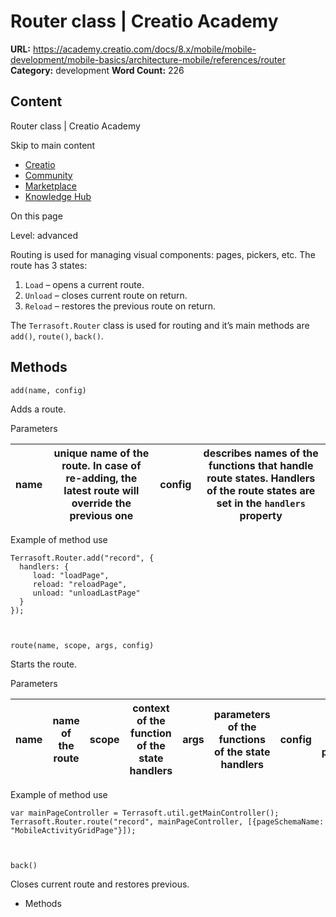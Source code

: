 # Router class | Creatio Academy

**URL:**
https://academy.creatio.com/docs/8.x/mobile/mobile-development/mobile-basics/architecture-mobile/references/router
**Category:** development **Word Count:** 226

## Content

Router class | Creatio Academy

Skip to main content

- [Creatio](https://www.creatio.com/)
- [Community](https://community.creatio.com/)
- [Marketplace](https://marketplace.creatio.com/)
- [Knowledge Hub](https://knowledge-hub.creatio.com/)

On this page

Level: advanced

Routing is used for managing visual components: pages, pickers, etc. The route
has 3 states:

1. `Load` – opens a current route.
2. `Unload` – closes current route on return.
3. `Reload` – restores the previous route on return.

The `Terrasoft.Router` class is used for routing and it’s main methods are
`add()`, `route()`, `back()`.

## Methods​

    add(name, config)

Adds a route.

Parameters

| name | unique name of the route. In case of re-adding, the latest route will override the previous one | config | describes names of the functions that handle route states. Handlers of the route states are set in the `handlers` property |
| ---- | ----------------------------------------------------------------------------------------------- | ------ | -------------------------------------------------------------------------------------------------------------------------- |

Example of method use

    Terrasoft.Router.add("record", {
      handlers: {
         load: "loadPage",
         reload: "reloadPage",
         unload: "unloadLastPage"
      }
    });



    route(name, scope, args, config)

Starts the route.

Parameters

| name | name of the route | scope | context of the function of the state handlers | args | parameters of the functions of the state handlers | config | additional route parameters |
| ---- | ----------------- | ----- | --------------------------------------------- | ---- | ------------------------------------------------- | ------ | --------------------------- |

Example of method use

    var mainPageController = Terrasoft.util.getMainController();
    Terrasoft.Router.route("record", mainPageController, [{pageSchemaName: "MobileActivityGridPage"}]);



    back()

Closes current route and restores previous.

- Methods
